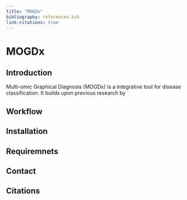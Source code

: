 ```yaml
---
title: "MOGDx"
bibliography: references.bib
link-citations: true
---
```


# MOGDx
## Introduction
Multi-omic Graphical Diagnosis (MOGDx) is a integrative tool for disease classification. It builds upon previous research by 

## Workflow

## Installation

## Requiremnets

## Contact

## Citations